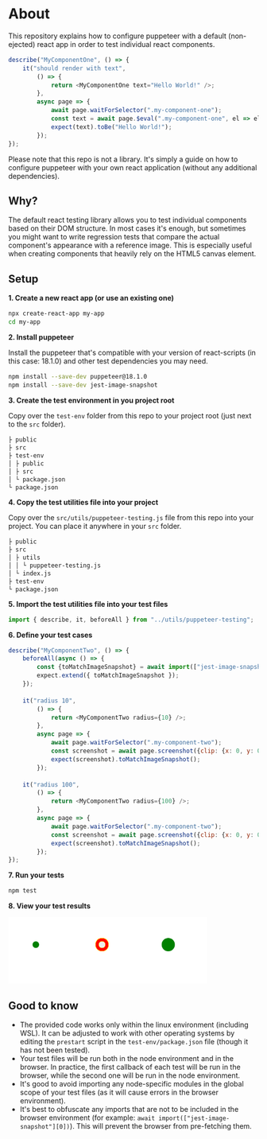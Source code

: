 # About

This repository explains how to configure puppeteer with a default (non-ejected) react app in order to test individual react components.

```js
describe("MyComponentOne", () => {
    it("should render with text",
        () => {
            return <MyComponentOne text="Hello World!" />;
        },
        async page => {
            await page.waitForSelector(".my-component-one");
            const text = await page.$eval(".my-component-one", el => el.innerHTML);
            expect(text).toBe("Hello World!");
        });
});
```

Please note that this repo is not a library. It's simply a guide on how to configure puppeteer with your own react application (without any additional dependencies).

## Why?

The default react testing library allows you to test individual components based on their DOM structure. In most cases it's enough, but sometimes you might want to write regression tests that compare the actual component's appearance with a reference image. This is especially useful when creating components that heavily rely on the HTML5 canvas element.

## Setup

**1. Create a new react app (or use an existing one)**

```bash
npx create-react-app my-app
cd my-app
```

**2. Install puppeteer**

Install the puppeteer that's compatible with your version of react-scripts (in this case: 18.1.0) and other test dependencies you may need.

```bash
npm install --save-dev puppeteer@18.1.0
npm install --save-dev jest-image-snapshot
```

**3. Create the test environment in you project root**

Copy over the `test-env` folder from this repo to your project root (just next to the `src` folder).

```
├ public
├ src
├ test-env
│ ├ public
│ ├ src
│ └ package.json
└ package.json
```

**4. Copy the test utilities file into your project**

Copy over the `src/utils/puppeteer-testing.js` file from this repo into your project. You can place it anywhere in your `src` folder.

```
├ public
├ src
│ ├ utils
│ │ └ puppeteer-testing.js
│ └ index.js
├ test-env
└ package.json
```

**5. Import the test utilities file into your test files**

```js
import { describe, it, beforeAll } from "../utils/puppeteer-testing";
```

**6. Define your test cases**

```js
describe("MyComponentTwo", () => {
    beforeAll(async () => {
        const {toMatchImageSnapshot} = await import(["jest-image-snapshot"][0]);
        expect.extend({ toMatchImageSnapshot });
    });

    it("radius 10",
        () => {
            return <MyComponentTwo radius={10} />;
        },
        async page => {
            await page.waitForSelector(".my-component-two");
            const screenshot = await page.screenshot({clip: {x: 0, y: 0, width: 200, height: 200}});
            expect(screenshot).toMatchImageSnapshot();
        });

    it("radius 100",
        () => {
            return <MyComponentTwo radius={100} />;
        },
        async page => {
            await page.waitForSelector(".my-component-two");
            const screenshot = await page.screenshot({clip: {x: 0, y: 0, width: 200, height: 200}});
            expect(screenshot).toMatchImageSnapshot();
        });
});
```

**7. Run your tests**

```bash
npm test
```

**8. View your test results**

<p>
  <img src="https://github.com/TomaszRewak/react-app-puppeteer-component-testing/blob/master/src/Components/__image_snapshots__/__diff_output__/my-component-two-test-jsx-my-component-two-radius-10-1-snap-diff.png?raw=true" width=400/>
</p>

## Good to know

- The provided code works only within the linux environment (including WSL). It can be adjusted to work with other operating systems by editing the `prestart` script in the `test-env/package.json` file (though it has not been tested).
- Your test files will be run both in the node environment and in the browser. In practice, the first callback of each test will be run in the browser, while the second one will be run in the node environment.
- It's good to avoid importing any node-specific modules in the global scope of your test files (as it will cause errors in the browser environment).
- It's best to obfuscate any imports that are not to be included in the browser environment (for example: `await import(["jest-image-snapshot"][0])`). This will prevent the browser from pre-fetching them.

